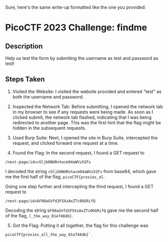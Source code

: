 Sure, here's the same write-up formatted like the one you provided:

# PicoCTF 2023 Challenge: findme

## Description
Help us test the form by submiting the username as test and password as test!

## Steps Taken
1. Visited the Website: I visited the website provided and entered "test" as both the username and password.

2. Inspected the Network Tab: Before submitting, I opened the network tab in my browser to see if any requests were being made. As soon as I clicked submit, the network tab flashed, indicating that I was being redirected to another page. This was the first hint that the flag might be hidden in the subsequent requests.

3. Used Burp Suite: Next, I opened the site in Burp Suite, intercepted the request, and clicked forward one request at a time.

4. Found the Flag: In the second request, I found a GET request to 
```
/next-page/id=cGljb0NURntwcm94aWVzX2Fs
```

I decoded the string `cGljb0NURntwcm94aWVzX2Fs` from base64, which gave me the first half of the flag, `picoCTF{proxies_al`.

Going one step further and intercepting the third request, I found a GET request to 
```
/next-page/id=bF90aGVfd2F5XzAxZTc0OGRifQ
```

Decoding the string `bF90aGVfd2F5XzAxZTc0OGRifQ` gave me the second half of the flag, `l_the_way_01e748db}`.

5. Got the Flag: Putting it all together, the flag for this challenge was 

```
picoCTF{proxies_all_the_way_01e748db}`.
```
